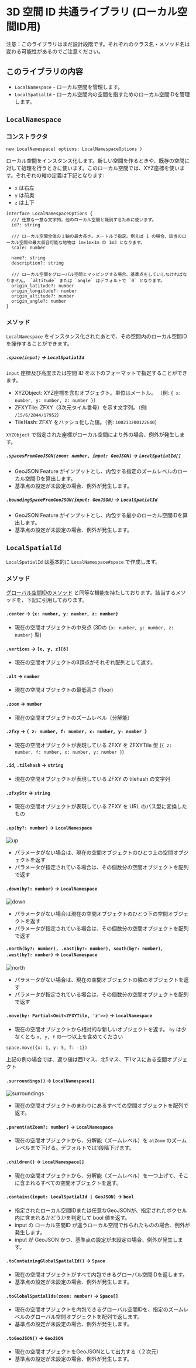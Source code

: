 # 3D 空間 ID 共通ライブラリ (ローカル空間ID用)

注意：このライブラリはまだ設計段階です。それぞれのクラス名・メソッド名は変わる可能性があるのでご注意ください。

## このライブラリの内容

* `LocalNamespace` - ローカル空間を管理します。
* `LocalSpatialId` - ローカル空間内の空間を指すためのローカル空間IDを管理します。

## `LocalNamespace`

### コンストラクタ

```
new LocalNamespace( options: LocalNamespaceOptions )
```

ローカル空間をインスタンス化します。新しい空間を作るときや、既存の空間に対して処理を行うときに使います。このローカル空間では、XYZ座標を使います。ぞれぞれの軸の定義は下記となります:

* `x` は右左
* `y` は前奥
* `z` は上下

```
interface LocalNamespaceOptions {
  /// 任意な一意な文字列。他のローカル空間と識別するために使います。
  id?: string
  
  /// ローカル空間全体の１軸の最大長さ。メートルで指定。例えば 1 の場合、該当のローカル空間の最大収容可能な地物は 1m×1m×1m の 1m3 となります。
  scale: number

  name?: string
  description?: string

  /// ローカル空間をグローバル空間とマッピングする場合、基準点をしていしなければなりません。 `altitude` または `angle` はデフォルトで `0` となります。
  origin_latitude?: number
  origin_longitude?: number
  origin_altitude?: number
  origin_angle?: number
}
```

### メソッド

`LocalNamespace` をインスタンス化されたあとで、その空間内のローカル空間IDを操作することができます。

##### `.space(input)` -> `LocalSpatialId`

`input` 座標及び高度または空間 ID を以下のフォーマットで指定することができます。

* XYZObject: XYZ座標を含むオブジェクト。単位はメートル。 （例: `{ x: number, y: number, z: number }`）
* ZFXYTile: ZFXY（3次元タイル番号）を示す文字列。（例: `/15/6/2844/17952`）
* TileHash: ZFXY をハッシュ化した値。（例: `100213200122640`）

`XYZObject` で指定された座標がローカル空間により外の場合、例外が発生します。


##### `.spacesFromGeoJSON(zoom: number, input: GeoJSON)` -> `LocalSpatialId[]`

* GeoJSON Feature がインプットとし、内包する指定のズームレベルのローカル空間IDを算出します。
* 基準点の設定が未設定の場合、例外が発生します。

##### `.boundingSpaceFromGeoJSON(input: GeoJSON)` -> `LocalSpatialId`

* GeoJSON Feature がインプットとし、内包する最小のローカル空間IDを算出します。
* 基準点の設定が未設定の場合、例外が発生します。

## `LocalSpatialId`

`LocalSpatialId` は基本的に `LocalNamespace#space` で作成します。

### メソッド

[グローバル空間IDのメソッド](https://github.com/spatial-id/javascript-sdk?tab=readme-ov-file#%E3%83%A1%E3%82%BD%E3%83%83%E3%83%89) と同等な機能を持たしております。該当するメソッドを、下記に引用しております。

#### `.center` -> `{x: number, y: number, z: number}`

* 現在の空間オブジェクトの中央点 (3Dの `{x: number, y: number, z: number}` 型)

#### `.vertices` -> `[x, y, z][8]`

* 現在の空間オブジェクトの8頂点がそれぞれ配列として返す。

#### `.alt` -> `number`

* 現在の空間オブジェクトの最低高さ (floor)

#### `.zoom` -> `number`

* 現在の空間オブジェクトのズームレベル（分解能）

#### `.zfxy` -> `{ z: number, f: number, x: number, y: number }`

* 現在の空間オブジェクトが表現している ZFXY を ZFXYTile 型 (`{ z: number, f: number, x: number, y: number }`)

#### `.id`, `.tilehash` -> `string`

* 現在の空間オブジェクトが表現している ZFXY の tilehash の文字列

#### `.zfxyStr` -> `string`

* 現在の空間オブジェクトが表現している ZFXY を URL のパス型に変換したもの

#### `.up(by?: number)` -> `LocalNamespace`

![up](https://user-images.githubusercontent.com/309946/168220328-47e09300-c4dc-4ad1-adae-2cb17aff23ab.png)

* パラメータがない場合は、現在の空間オブジェクトのひとつ上の空間オブジェクトを返す
* パラメータが指定されている場合は、その個数分の空間オブジェクトを配列で返す

#### `.down(by?: number)` -> `LocalNamespace`

![down](https://user-images.githubusercontent.com/309946/168220818-f89a73b1-b99c-462d-9fcb-5eae0eac03eb.png)

* パラメータがない場合は現在の空間オブジェクトのひとつ下の空間オブジェクトを返す
* パラメータが指定されている場合は、その個数分の空間オブジェクトを配列で返す

#### `.north(by?: number), .east(by?: number), south(by?: number), .west(by?: number)` -> `LocalNamespace`

![north](https://user-images.githubusercontent.com/309946/168221234-b03809ef-6c69-442b-98d3-583b4391108e.png)

* パラメータがない場合は、現在の空間オブジェクトの隣のオブジェクトを返す
* パラメータが指定されている場合は、その個数分の空間オブジェクトを配列で返す

#### `.move(by: Partial<Omit<ZFXYTile, 'z'>>)` -> `LocalNamespace`

* 現在の空間オブジェクトから相対的な新しいオブジェクトを返す。 `by` は少なくとも `x, y, f` の一つ以上を含めてください

```
space.move({x: 1, y: 5, f: -1})
```

上記の例の場合では、返り値は西1マス、北5マス、下1マスにある空間オブジェクト

#### `.surroundings()` -> `LocalNamespace[]`

![surroundings](https://user-images.githubusercontent.com/309946/168221371-b1ec30c7-f501-4a6b-ad64-5a6345fb9665.png)

* 現在の空間オブジェクトのまわりにあるすべての空間オブジェクトを配列で返す。

#### `.parent(atZoom?: number)` -> `LocalNamespace`

* 現在の空間オブジェクトから、分解能（ズームレベル）を `atZoom` のズームレベルまで下げる。デフォルトでは1段階下げます。

#### `.children()` -> `LocalNamespace[]`

* 現在の空間オブジェクトから、分解能（ズームレベル）を一つ上げて、そこに含まれるすべての空間オブジェクトを返す。

#### `.contains(input: LocalSpatialId | GeoJSON)` -> `bool`

* 指定されたローカル空間IDまたは任意なGeoJSONが、指定されたボクセル内に含まれるかどうかを判定して bool 値を返す。
* input の ローカル空間ID が違うローカル空間で作られたものの場合、例外が発生します。
* input が GeoJSON かつ、基準点の設定が未設定の場合、例外が発生します。

#### `.toContainingGlobalSpatialId()` -> `Space`

* 現在の空間オブジェクトがすべて内包できるグローバル空間IDを返します。
* 基準点の設定が未設定の場合、例外が発生します。

#### `.toGlobalSpatialIds(zoom: number)` -> `Space[]`

* 現在の空間オブジェクトを内包できるグローバル空間IDを、指定のズームレベルのグローバル空間オブジェクトを配列で返します。
* 基準点の設定が未設定の場合、例外が発生します。

#### `.toGeoJSON()` -> `GeoJSON`

* 現在の空間オブジェクトをGeoJSONとして出力する（２次元）
* 基準点の設定が未設定の場合、例外が発生します。
